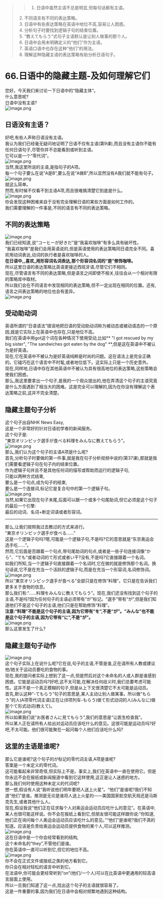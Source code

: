 > > 1. 日语中虽然主语不总是明显,但每句话都有主语。
> 2. 不同语言有不同的表达策略。
> 3. 日语中有些表达策略在英语中地位不高,容易让人困惑。
> 4. 分析句子时要找到逻辑子句的结束位置。
> 5. “教えてもらう”式句子主语默认是让别人做事的那个人。
> 6. 日语中会用未明确定义的“他们”作为主语。
> 7. 英语口语中也存在这种“他们”的用法。
> 8. 理解这种隐藏主语的表达策略有助分析日语句子。

# 66.日语中的隐藏主题-及如何理解它们
您好。今天我们来讨论一下日语中的“隐藏主体”。<br />什么意思呢?<br />日语中没有主语?<br />![image.png](https://cdn.nlark.com/yuque/0/2023/png/1179742/1695290660781-1065d497-6784-41b8-bb76-289ca7c1d19d.png#averageHue=%23dcdcdc&clientId=u14ca94d3-4133-4&from=paste&height=219&id=ud9da937a&originHeight=329&originWidth=448&originalType=binary&ratio=1.5&rotation=0&showTitle=false&size=53867&status=done&style=none&taskId=u02066023-6c75-4c6c-97d3-dbf5045be2e&title=&width=298.6666666666667)
## 日语没有主语？
好吧,有些人声称日语没有主语。<br />我认为我们已经毫无疑问地证明了日语不仅有主语(第9课),而且没有主语你不能有任何日语句子,尽管你并不总能看到或听到主语。<br />它可以是一个“零代词”。<br />![image.png](https://cdn.nlark.com/yuque/0/2023/png/1179742/1695290691517-8c13469a-974c-4124-9a0e-07471b0316de.png#averageHue=%23e7e7e7&clientId=u14ca94d3-4133-4&from=paste&height=205&id=u72beae28&originHeight=307&originWidth=454&originalType=binary&ratio=1.5&rotation=0&showTitle=false&size=48383&status=done&style=none&taskId=ud700f9c0-e73a-430a-9889-951bd6990b5&title=&width=302.6666666666667)<br />当然,我这里所说的主语,是指句子的A项。<br />每一个句子要么在说“A是B”,要么在说“A做B”,所以显然没有A我们就不能有句子。<br />![image.png](https://cdn.nlark.com/yuque/0/2023/png/1179742/1695290712015-ce093589-039f-4dc6-947e-8d340313cc19.png#averageHue=%23ede6e6&clientId=u14ca94d3-4133-4&from=paste&height=182&id=u9badbf6d&originHeight=273&originWidth=438&originalType=binary&ratio=1.5&rotation=0&showTitle=false&size=60884&status=done&style=none&taskId=u6c9f8c4b-0222-496c-8f6e-baadfd0d597&title=&width=292)<br />就这么简单。<br />然而,有时候不仅看不到主语A项,而且很难搞清楚它到底是什么。<br />![image.png](https://cdn.nlark.com/yuque/0/2023/png/1179742/1695290721902-b41af704-6ea2-4769-abfa-bf26df0a0b42.png#averageHue=%23e4e3e3&clientId=u14ca94d3-4133-4&from=paste&height=209&id=u3634a10e&originHeight=314&originWidth=374&originalType=binary&ratio=1.5&rotation=0&showTitle=false&size=47939&status=done&style=none&taskId=u528bede6-31f1-48d4-b640-18686d7860b&title=&width=249.33333333333334)<br />你会发现这种困难来自于没有完全理解日语的某些方面是如何工作的。<br />我们需要理解的一件事是,不同的语言有不同的表达策略。
## 不同的表达策略
![image.png](https://cdn.nlark.com/yuque/0/2023/png/1179742/1695290732972-b3167e53-a9cc-4a5c-a8e2-177b7f975616.png#averageHue=%23e5e4e0&clientId=u14ca94d3-4133-4&from=paste&height=172&id=uac21a78f&originHeight=258&originWidth=317&originalType=binary&ratio=1.5&rotation=0&showTitle=false&size=106124&status=done&style=none&taskId=u7f830ed1-3496-4856-8949-0924d2b769d&title=&width=211.33333333333334)<br />我们已经知道,说“コーヒーが好きだ”是“我喜欢咖啡”有多么具有破坏性。<br />“我喜欢咖啡”是我们会用英语说的,但是英语使用的表达策略同日语完全不同。喜欢用动词表达,动词的执行者是喜欢咖啡的人。<br />**在日语中,_喜欢_用形容词名词表达,那个形容词名词的“是”修饰咖啡。**<br />所以这里日语的表达策略比英语更接近西班牙语,尽管它们不相同。<br />现在,尽管语言有不同的表达策略,但是语言之间即使不相关,往往会从一个相对有限的策略库中取材。<br />所以我们会在不同语言中发现相同的表达策略,但不一定出现在相同的位置。还有,语言之间表达策略的地位也会有差异。<br />![image.png](https://cdn.nlark.com/yuque/0/2023/png/1179742/1695290822029-0efd809c-7476-4efc-87a6-854b283f8065.png#averageHue=%23eae6e2&clientId=u14ca94d3-4133-4&from=paste&height=202&id=u9388519a&originHeight=303&originWidth=408&originalType=binary&ratio=1.5&rotation=0&showTitle=false&size=67004&status=done&style=none&taskId=uec063c36-4352-4156-84ff-219000f1cda&title=&width=272)
## 受动助动词
英语所谓的“日语语法”错误地把日语的受动助动词称为被动态或被动语态的一个原因,就是它实际上在英语中也存在,只是地位不高。<br />我们在英语中用got这个词在各种情况下使用受动,比如** "I got rescued by my big sister", "The sandwiches got eaten by the dog" **,但是这在英语中不被认为是好英语。<br />现在,它在英语中不被认为是好英语纯粹是时尚的问题。这在语法上是完全正确的。它碰巧在这个语言中不时髦,或者地位低下。这实际上只是一个历史意外。<br />现在,同样地,日语中存在其他英语中不被认为具有很高地位的表达策略,这些策略会使我们困惑。<br />那么,我这里要拿出一个句子,是我的一个观众提出的,他在弄清这个句子的主语究竟是什么方面遇到了相当大的困难。这是完全可以理解的,因为在你没有理解这个表达策略之前,这并不完全清楚。
## 隐藏主题句子分析
这个句子出自NHK News Easy,<br />这是一个非常好的针对日语初学者的新闻服务。<br />这个句子是:<br />“東京オリンピック選手が食べる料理をみんなに教えてもらう”。<br />![image.png](https://cdn.nlark.com/yuque/0/2023/png/1179742/1695290955861-7d650a82-e00f-44b8-914a-d94a3f6f8538.png#averageHue=%23f4f4f3&clientId=u14ca94d3-4133-4&from=paste&height=261&id=u71145826&originHeight=391&originWidth=493&originalType=binary&ratio=1.5&rotation=0&showTitle=false&size=109863&status=done&style=none&taskId=ua9b0e28d-4754-4efb-9a36-c8d6a0b86e5&title=&width=328.6666666666667)<br />那么,我们认为这个句子的主语A项是什么呢?<br />首先,分析句子时要做的第一件事,就是我在句子分析视频中说的(第37课),那就是我们需要看逻辑子句在句子内的结束位置。<br />作为逻辑子句并且不是其他任何词的描写或帮助而运行的逻辑子句,<br />只能以两种方式结束,<br />要么是一个句点,成为句子的结束,<br />要么是一个连接词,标记它是复合句中的第一个逻辑子句。<br />![image.png](https://cdn.nlark.com/yuque/0/2023/png/1179742/1695291098158-8cfb00cb-a832-4d9c-875c-7a473a7fd118.png#averageHue=%23f9f6f5&clientId=u14ca94d3-4133-4&from=paste&height=283&id=u38c6424d&originHeight=424&originWidth=561&originalType=binary&ratio=1.5&rotation=0&showTitle=false&size=166314&status=done&style=none&taskId=u542233f4-7d33-4bf3-8312-613d3bcd7db&title=&width=374)<br />当然,如果它出现在句子末尾,后面可以跟一个或多个句尾助词,但它必须是这个句子的最后一个引擎:<br />最后的动词、名词+断定词语或者形容词。

---

那么,让我们按照我过去教过的方式来进行。<br />“東京オリンピック選手が食べる......”<br />这是一个逻辑子句吗?嗯,可能是一个逻辑子句,不是吗?它的意思就是“东京奥运会选手吃......”。<br />然而,它后面是否跟着一个句点,带句尾助词的句点,或者是一些子句连接词像“から”、“でも”或者动词的て形式或者い干?没有,不是吗?它直接跟着一个名词。<br />如我们所知,当一个逻辑子句直接跟着一个名词时,它在做的就是修饰那个名词。换句话说,它不是在充当一个活跃的逻辑子句,而是在充当一个形容词,名词修饰词。<br />![image.png](https://cdn.nlark.com/yuque/0/2023/png/1179742/1695291265067-4e18735c-bcf2-4081-a04b-f73521dd70e1.png#averageHue=%23f9f3f3&clientId=u14ca94d3-4133-4&from=paste&height=249&id=u471a7d71&originHeight=374&originWidth=495&originalType=binary&ratio=1.5&rotation=0&showTitle=false&size=124238&status=done&style=none&taskId=u1e394d5b-0e5b-46e2-ac2e-350f377d767&title=&width=330)<br />所以“東京オリンピック選手が食べる”全部只是在修饰“料理”。它只是在告诉我们更多关于食物的信息。<br />那么我们有:“......料理をみんなに教えてもらう”。现在,我们还没有找到这个句子的主语,不是吗?因为任何句子的主语必须带有“が”标记。“選手”带有“が”,但是我们知道他们不是这个句子的主语,他们只是在帮助修饰“料理”。<br />**注意:“料理”不能是这个句子的主语,因为它带有“を”,不是“が”。“みんな”也不能是这个句子的主语,因为它带有“に”,不是“が”。**<br />![image.png](https://cdn.nlark.com/yuque/0/2023/png/1179742/1695291289418-35a0b34d-e910-4efa-8ca1-2d35eba8416a.png#averageHue=%23f9f0ef&clientId=u14ca94d3-4133-4&from=paste&height=250&id=u5943452c&originHeight=375&originWidth=509&originalType=binary&ratio=1.5&rotation=0&showTitle=false&size=130044&status=done&style=none&taskId=u83afee7b-a137-4242-8aa4-50ab22250f5&title=&width=339.3333333333333)<br />那么这里发生了什么?
## 隐藏主题句子动作
![image.png](https://cdn.nlark.com/yuque/0/2023/png/1179742/1695291350622-8ea25d23-492b-49d4-904d-4007a25fac96.png#averageHue=%23e3e1e1&clientId=u14ca94d3-4133-4&from=paste&height=280&id=u1b22dba0&originHeight=420&originWidth=770&originalType=binary&ratio=1.5&rotation=0&showTitle=false&size=166784&status=done&style=none&taskId=u8cf5da47-460b-41b2-9802-a1cad24bd2a&title=&width=513.3333333333334)<br />这个句子实际上在说什么呢?它在说,句子的主语,不管是谁,正在请所有人教或建议他/她关于运动员要吃的食物的事。<br />现在,我的提问者实际上想到了这一点,但是然后对这个未命名的人或人群是谁感到困惑。它能是运动员吗?好吧,这不太可能,在解决任何歧义时,我们总要考虑可能性。这并不是一个真正模糊的句子,但是从上下文很清楚它不太可能是运动员。<br />首先,默认这种“-てもらう”句子的意思是,某人主动让别人做某事。所以做“もらう”的人(A项零代词主语)正在让(B项列车-もらう)做て形式动词的人(みんなに)做那个て形式动词(教えて)。<br />![image.png](https://cdn.nlark.com/yuque/0/2023/png/1179742/1695291578214-03836994-dcb3-4cc7-bd5c-84399f0ec6f0.png#averageHue=%23e6e5e5&clientId=u14ca94d3-4133-4&from=paste&height=278&id=ua0f5ed54&originHeight=417&originWidth=814&originalType=binary&ratio=1.5&rotation=0&showTitle=false&size=173178&status=done&style=none&taskId=u05142120-821e-4a61-a1f9-3dfa9ce1f36&title=&width=542.6666666666666)<br />所以如果我们说“お医者さんに見てもらう”,我们的意思是“让医生检查我”。<br />所以某人正在请所有人给出对运动员应该吃什么的意见。这很可能是运动员吗?好吧,不太可能。他们很可能聚在一起问每个人他们应该吃什么吗?
## 这里的主语是谁呢?
那么它是谁呢?这个句子的が标记的零代词主语,A项是谁呢?<br />答案是一个未定义的零代词。<br />这可能看起来非常奇怪,但实际上不是。事实上,我们在英语中一直在使用它。但是你永远不会在报纸或新闻报道中看到它这样使用,这正是让人迷惑的地方。<br />那么我们何时使用这种未定义的代词呢?<br />想一想,假设有人说“我听说他们明年要把人送上火星”。“他们”是谁呢?我们不知道“他们”是谁。推测是无论是谁将人送上火星的——美国国家航空航天局还是马斯克先生,或者其他什么人。<br />现在,假设我说“他们正在征求每个人对奥运会运动员应吃什么的意见”。在英语中,某人也很可能这样说。你不会在报纸上看到它,但朋友很可能这样跟你说:“你知道,他们正在询问每个人奥运会运动员应该吃什么的意见。”“他们”是谁呢?我们不真的知道。应该是负责给奥运会运动员提供食物的某个人,可以这样推测。<br />![image.png](https://cdn.nlark.com/yuque/0/2023/png/1179742/1695291622999-cb612c4f-4fe7-42b9-8e39-dc5de98d6b0a.png#averageHue=%23e8e1e1&clientId=u14ca94d3-4133-4&from=paste&height=279&id=u98a9bf1b&originHeight=418&originWidth=839&originalType=binary&ratio=1.5&rotation=0&showTitle=false&size=170365&status=done&style=none&taskId=ufcafb404-98b8-43b7-bb56-8a5b080088f&title=&width=559.3333333333334)<br />这在日语中是一个你会经常看到的结构,<br />这个未命名的“they”,不管他们是谁。<br />你在英语中一直可以听到它,但它的地位不高。<br />![image.png](https://cdn.nlark.com/yuque/0/2023/png/1179742/1695291651796-12a9f043-82f3-4039-b2c4-143b230f984e.png#averageHue=%23af9965&clientId=u14ca94d3-4133-4&from=paste&height=264&id=ub8ff0f9a&originHeight=396&originWidth=494&originalType=binary&ratio=1.5&rotation=0&showTitle=false&size=156775&status=done&style=none&taskId=ua685f52d-a3ed-4c81-8b69-dab32490119&title=&width=329.3333333333333)<br />你不会在正式文件或报纸之类的地方看到它。<br />你只会在相对轻松的语言中听到它。<br />在法语中,你可能会更经常听到“on”(他们/一个人)可以在比英语中更通用的较高语言层面上使用。<br />所以一旦我们知道了这一点,找出这个句子的主语就很容易了。<br />这是一件重要的事,因为我们在日语中会相对频繁地遇到这种结构。
